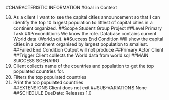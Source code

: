 #CHARACTERISTIC INFORMATION
#Goal in Context

18. As a client I want to see the capital cities announcement so that I can identify the top 10 largest population to littlest of capital cities in a continent organized. 
##Scope
Student Group Project
##Level
Primary Task 
##Preconditions
We know the role. Database contains current World data (World.sql).
##Success End Condition
Will show the capital cities in a continent organised by largest population to smallest.
##Failed End Condition
Output will not produce 
##Primary Actor
Client 
##Trigger
 Client collects the World data from world.sql 
##MAIN SUCCESS SCENARIO
 1. Client collects name of the countries and population to get the top populated countries for.
 2. Filters the top populated countries 
 3. Print the top populated countries   
##EXTENSIONS
Client does not exit
##SUB-VARIATIONS
None 
##SCHEDULE
DueDate: Releases 1.0 